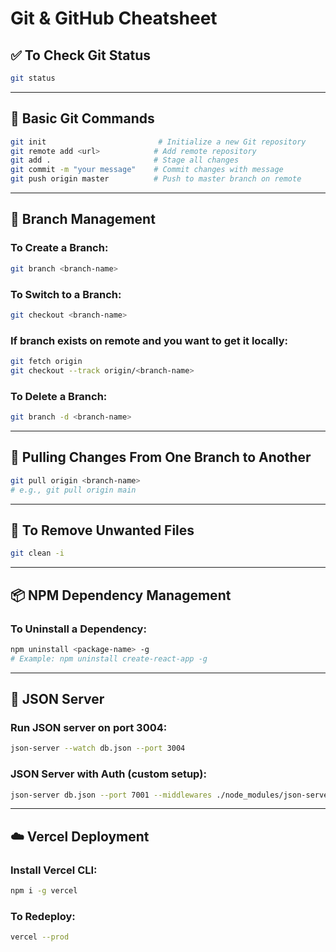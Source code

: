 # Git & GitHub Cheatsheet

## ✅ To Check Git Status

```bash
git status
```

---

## 🚀 Basic Git Commands

```bash
git init                         # Initialize a new Git repository
git remote add <url>            # Add remote repository
git add .                       # Stage all changes
git commit -m "your message"    # Commit changes with message
git push origin master          # Push to master branch on remote
```

---

## 🌿 Branch Management

### To Create a Branch:

```bash
git branch <branch-name>
```

### To Switch to a Branch:

```bash
git checkout <branch-name>
```

### If branch exists on remote and you want to get it locally:

```bash
git fetch origin
git checkout --track origin/<branch-name>
```

### To Delete a Branch:

```bash
git branch -d <branch-name>
```

---

## 🔄 Pulling Changes From One Branch to Another

```bash
git pull origin <branch-name>
# e.g., git pull origin main
```

---

## 🧹 To Remove Unwanted Files

```bash
git clean -i
```

---

## 📦 NPM Dependency Management

### To Uninstall a Dependency:

```bash
npm uninstall <package-name> -g
# Example: npm uninstall create-react-app -g
```

---

## 🔌 JSON Server

### Run JSON server on port 3004:

```bash
json-server --watch db.json --port 3004
```

### JSON Server with Auth (custom setup):

```bash
json-server db.json --port 7001 --middlewares ./node_modules/json-server-auth
```

---

## ☁️ Vercel Deployment

### Install Vercel CLI:

```bash
npm i -g vercel
```

### To Redeploy:

```bash
vercel --prod
```
